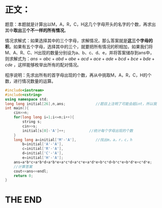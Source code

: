 # **正文：**

题意：本题就是计算出以M，A，R，C，H这几个字母开头的名字的个数，再求出其中**取出三个不一样的所有情况**。

情况求解式：如果选择其中的三个字母，求解情况，那么答案就是**这三个字母的积**。如果有五个字母，选择其中的三个，就要把所有情况的积相加，如果我们将M、A、R、C、H出现的数量分别设为a、b、c、d、e，并将答案储存到ans中，则求解式为：$ans=abc+abd+abe+acd+ace+ade+bcd+bce+bde+cde$ ，这样能够枚举出所有的配对情况。

程序说明：先求出所有的首字母出现的个数，再从中挑取M，A，R，C，H的个数，进行情况数量的运算。
```cpp
#include<iostream>
#include<cstring>
using namespace std;
long long initial[26],n,ans;              //题目上注明了可能会超int，所以我们这里使用long long
int main(){
    cin>>n;
    for(long long i=1;i<=n;i++){
        string s;
        cin>>s;
        initial[s[0]-'A']++;           //统计每个字母出现的个数
    }
    long long a=initial['M'-'A'],         //找出m，a，r，c，h
        b=initial['A'-'A'],
        c=initial['R'-'A'],
        d=initial['C'-'A'],
        e=initial['H'-'A'];
    ans=a*b*c+a*b*d+a*b*e+a*c*d+a*c*e+a*d*e+b*c*d+b*c*e+b*d*e+c*d*e;
    //计算答案
    cout<<ans<<endl;
    return 0;
}
```

# **THE END**